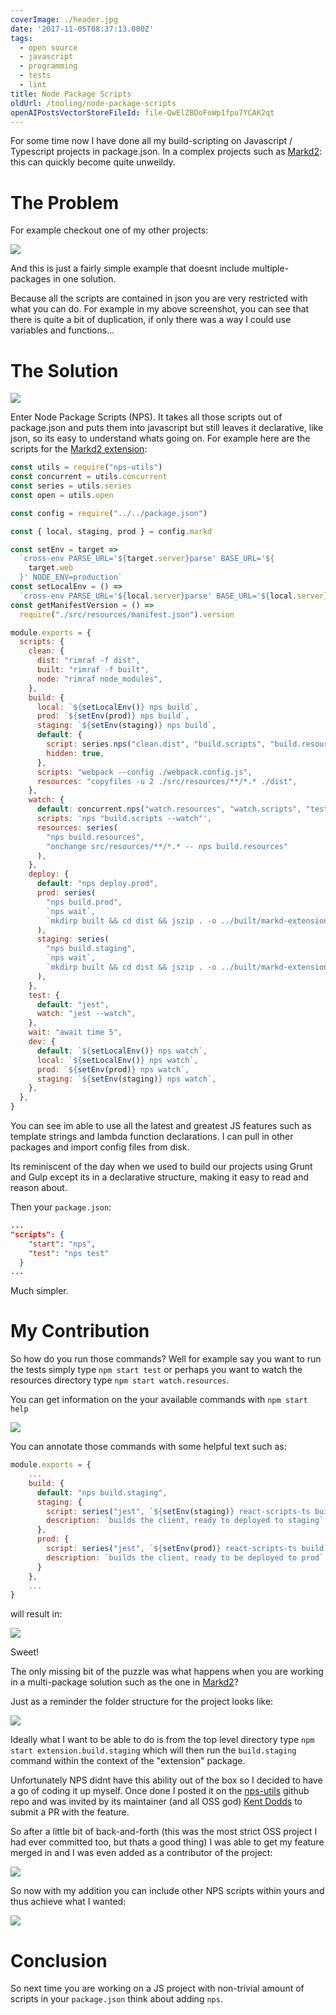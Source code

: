 ```yaml
---
coverImage: ./header.jpg
date: '2017-11-05T08:37:13.000Z'
tags:
  - open source
  - javascript
  - programming
  - tests
  - lint
title: Node Package Scripts
oldUrl: /tooling/node-package-scripts
openAIPostsVectorStoreFileId: file-QwElZBDoFoWp1fpu7YCAK2qt
---
```


For some time now I have done all my build-scripting on Javascript / Typescript projects in package.json. In a complex projects such as [Markd2](/markd/portfolio/markd-2-total-re-write-using-react-mobx-state-tree-and-parse-server/): this can quickly become quite unweildy.

<!-- more -->

# The Problem

For example checkout one of my other projects:

[![](./packagejson-scripts.png)](./packagejson-scripts.png)

And this is just a fairly simple example that doesnt include multiple-packages in one solution.

Because all the scripts are contained in json you are very restricted with what you can do. For example in my above screenshot, you can see that there is quite a bit of duplication, if only there was a way I could use variables and functions...

# The Solution

[![](./nps-ss1.png)](./nps-ss1.png)

Enter Node Package Scripts (NPS). It takes all those scripts out of package.json and puts them into javascript but still leaves it declarative, like json, so its easy to understand whats going on. For example here are the scripts for the [Markd2 extension](/markd/portfolio/markd-2-total-re-write-using-react-mobx-state-tree-and-parse-server/):

```javascript
const utils = require("nps-utils")
const concurrent = utils.concurrent
const series = utils.series
const open = utils.open

const config = require("../../package.json")

const { local, staging, prod } = config.markd

const setEnv = target =>
  `cross-env PARSE_URL='${target.server}parse' BASE_URL='${
    target.web
  }' NODE_ENV=production`
const setLocalEnv = () =>
  `cross-env PARSE_URL='${local.server}parse' BASE_URL='${local.server}'`
const getManifestVersion = () =>
  require("./src/resources/manifest.json").version

module.exports = {
  scripts: {
    clean: {
      dist: "rimraf -f dist",
      built: "rimraf -f built",
      node: "rimraf node_modules",
    },
    build: {
      local: `${setLocalEnv()} nps build`,
      prod: `${setEnv(prod)} nps build`,
      staging: `${setEnv(staging)} nps build`,
      default: {
        script: series.nps("clean.dist", "build.scripts", "build.resources"),
        hidden: true,
      },
      scripts: "webpack --config ./webpack.config.js",
      resources: "copyfiles -u 2 ./src/resources/**/*.* ./dist",
    },
    watch: {
      default: concurrent.nps("watch.resources", "watch.scripts", "test.watch"),
      scripts: 'nps "build.scripts --watch"',
      resources: series(
        "nps build.resources",
        "onchange src/resources/**/*.* -- nps build.resources"
      ),
    },
    deploy: {
      default: "nps deploy.prod",
      prod: series(
        "nps build.prod",
        `nps wait`,
        `mkdirp built && cd dist && jszip . -o ../built/markd-extension-v${getManifestVersion()}.zip`
      ),
      staging: series(
        "nps build.staging",
        `nps wait`,
        `mkdirp built && cd dist && jszip . -o ../built/markd-extension-staging-v${getManifestVersion()}.zip`
      ),
    },
    test: {
      default: "jest",
      watch: "jest --watch",
    },
    wait: "await time 5",
    dev: {
      default: `${setLocalEnv()} nps watch`,
      local: `${setLocalEnv()} nps watch`,
      prod: `${setEnv(prod)} nps watch`,
      staging: `${setEnv(staging)} nps watch`,
    },
  },
}
```

You can see im able to use all the latest and greatest JS features such as template strings and lambda function declarations. I can pull in other packages and import config files from disk.

Its reminiscent of the day when we used to build our projects using Grunt and Gulp except its in a declarative structure, making it easy to read and reason about.

Then your `package.json`:

```json
...
"scripts": {
    "start": "nps",
    "test": "nps test"
  }
...
```

Much simpler.

# My Contribution

So how do you run those commands? Well for example say you want to run the tests simply type `npm start test` or perhaps you want to watch the resources directory type `npm start watch.resources`.

You can get information on the your available commands with `npm start help`

[![](./nps-help.png)](./nps-help.png)

You can annotate those commands with some helpful text such as:

```javascript
module.exports = {
    ...
    build: {
      default: "nps build.staging",
      staging: {
        script: series("jest", `${setEnv(staging)} react-scripts-ts build`),
        description: `builds the client, ready to deployed to staging`
      },
      prod: {
        script: series("jest", `${setEnv(prod)} react-scripts-ts build`),
        description: `builds the client, ready to be deployed to prod`
      }
    },
    ...
}
```

will result in:

[![](./nps-help-description.png)](./nps-help-description.png)

Sweet!

The only missing bit of the puzzle was what happens when you are working in a multi-package solution such as the one in [Markd2](<(/markd/portfolio/markd-2-total-re-write-using-react-mobx-state-tree-and-parse-server/)>)?

Just as a reminder the folder structure for the project looks like:

[![](./dir-structure.png)](./dir-structure.png)

Ideally what I want to be able to do is from the top level directory type `npm start extension.build.staging` which will then run the `build.staging` command within the context of the "extension" package.

Unfortunately NPS didnt have this ability out of the box so I decided to have a go of coding it up myself. Once done I posted it on the [nps-utils](https://github.com/kentcdodds/nps-utils) github repo and was invited by its maintainer (and all OSS god) [Kent Dodds](https://github.com/kentcdodds) to submit a PR with the feature.

So after a little bit of back-and-forth (this was the most strict OSS project I had ever committed too, but thats a good thing) I was able to get my feature merged in and I was even added as a contributor of the project:

[![](./me-contributor.png)](./me-contributor.png)

So now with my addition you can include other NPS scripts within yours and thus achieve what I wanted:

[![](./imported-nps.png)](./imported-nps.png)

# Conclusion

So next time you are working on a JS project with non-trivial amount of scripts in your `package.json` think about adding `nps`.
